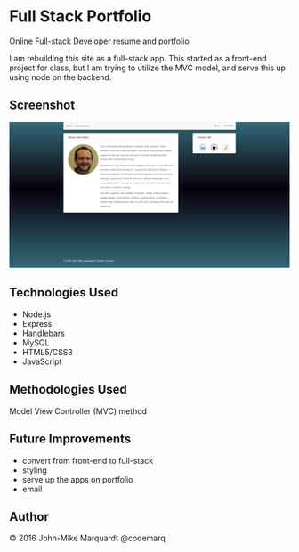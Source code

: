 # Full Stack Portfolio
Online Full-stack Developer resume and portfolio

I am rebuilding this site as a full-stack app.  This started as a front-end project for class, but I am trying to utilize the MVC model, and serve this up using node on the backend.

## Screenshot

![ScreenShot](/public/assets/img/screenshot_portfolio.png)

## Technologies Used
* Node.js
* Express
* Handlebars
* MySQL
* HTML5/CSS3
* JavaScript

## Methodologies Used
Model View Controller (MVC) method

## Future Improvements
* convert from front-end to full-stack
* styling
* serve up the apps on portfolio
* email

## Author
&copy; 2016 John-Mike Marquardt @codemarq
